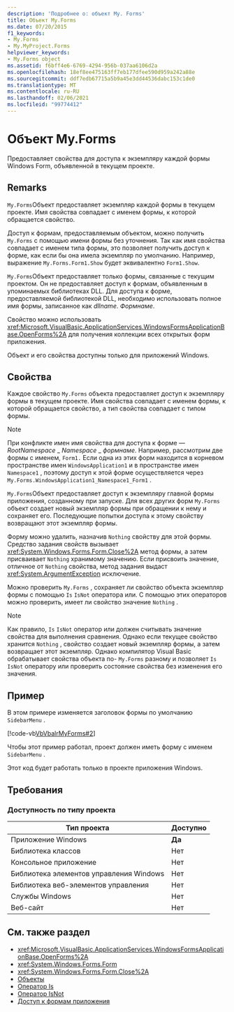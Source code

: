 ```yaml
---
description: 'Подробнее о: объект My. Forms'
title: Объект My.Forms
ms.date: 07/20/2015
f1_keywords:
- My.Forms
- My.MyProject.Forms
helpviewer_keywords:
- My.Forms object
ms.assetid: f6bff4e6-6769-4294-956b-037aa6106d2a
ms.openlocfilehash: 18ef8ee475163ff7eb177dfee590d959a242a88e
ms.sourcegitcommit: ddf7edb67715a5b9a45e3dd44536dabc153c1de0
ms.translationtype: MT
ms.contentlocale: ru-RU
ms.lasthandoff: 02/06/2021
ms.locfileid: "99774412"
---
```

# <a name="myforms-object"></a>Объект My.Forms

Предоставляет свойства для доступа к экземпляру каждой формы Windows Form, объявленной в текущем проекте.

## <a name="remarks"></a>Remarks

`My.Forms`Объект предоставляет экземпляр каждой формы в текущем проекте. Имя свойства совпадает с именем формы, к которой обращается свойство.

Доступ к формам, предоставляемым объектом, можно получить `My.Forms` с помощью имени формы без уточнения. Так как имя свойства совпадает с именем типа формы, это позволяет получить доступ к форме, как если бы она имела экземпляр по умолчанию. Например, выражение `My.Forms.Form1.Show` будет эквивалентно `Form1.Show`.

`My.Forms`Объект предоставляет только формы, связанные с текущим проектом. Он не предоставляет доступ к формам, объявленным в упоминаемых библиотеках DLL. Для доступа к форме, предоставляемой библиотекой DLL, необходимо использовать полное имя формы, записанное как *dllname*. *Формнаме*.

Свойство можно использовать <xref:Microsoft.VisualBasic.ApplicationServices.WindowsFormsApplicationBase.OpenForms%2A> для получения коллекции всех открытых форм приложения.

Объект и его свойства доступны только для приложений Windows.

## <a name="properties"></a>Свойства

Каждое свойство `My.Forms` объекта предоставляет доступ к экземпляру формы в текущем проекте. Имя свойства совпадает с именем формы, к которой обращается свойство, а тип свойства совпадает с типом формы.

> [!NOTE]
> При конфликте имен имя свойства для доступа к форме — *RootNamespace* _ *Namespace* \_ *формнаме*. Например, рассмотрим две формы с именем, `Form1.` Если одна из этих форм находится в корневом пространстве имен `WindowsApplication1` и в пространстве имен `Namespace1` , поэтому доступ к этой форме осуществляется через `My.Forms.WindowsApplication1_Namespace1_Form1` .

`My.Forms`Объект предоставляет доступ к экземпляру главной формы приложения, созданному при запуске. Для всех других форм `My.Forms` объект создает новый экземпляр формы при обращении к нему и сохраняет его. Последующие попытки доступа к этому свойству возвращают этот экземпляр формы.

Форму можно удалить, назначив `Nothing` свойству для этой формы. Средство задания свойств вызывает <xref:System.Windows.Forms.Form.Close%2A> метод формы, а затем присваивает `Nothing` хранимому значению. Если присвоить значение, отличное от `Nothing` свойства, метод задания выдаст <xref:System.ArgumentException> исключение.

Можно проверить `My.Forms` , сохраняет ли свойство объекта экземпляр формы с помощью `Is` `IsNot` оператора или. С помощью этих операторов можно проверить, имеет ли свойство значение `Nothing` .

> [!NOTE]
> Как правило, `Is` `IsNot` оператор или должен считывать значение свойства для выполнения сравнения. Однако если текущее свойство хранится `Nothing` , свойство создает новый экземпляр формы, а затем возвращает этот экземпляр. Однако компилятор Visual Basic обрабатывает свойства объекта по- `My.Forms` разному и позволяет `Is` `IsNot` оператору или проверить состояние свойства без изменения его значения.

## <a name="example"></a>Пример

В этом примере изменяется заголовок формы по умолчанию `SidebarMenu` .

[!code-vb[VbVbalrMyForms#2](~/samples/snippets/visualbasic/VS_Snippets_VBCSharp/VbVbalrMyForms/VB/Class1.vb#2)]

Чтобы этот пример работал, проект должен иметь форму с именем `SidebarMenu` .

Этот код будет работать только в проекте приложения Windows.

## <a name="requirements"></a>Требования

### <a name="availability-by-project-type"></a>Доступность по типу проекта

|Тип проекта|Доступно|
|---|---|
|Приложение Windows|**Да**|
|Библиотека классов|Нет|
|Консольное приложение|Нет|
|Библиотека элементов управления Windows|Нет|
|Библиотека веб-элементов управления|Нет|
|Службы Windows|Нет|
|Веб-сайт|Нет|

## <a name="see-also"></a>См. также раздел

- <xref:Microsoft.VisualBasic.ApplicationServices.WindowsFormsApplicationBase.OpenForms%2A>
- <xref:System.Windows.Forms.Form>
- <xref:System.Windows.Forms.Form.Close%2A>
- [Объекты](index.md)
- [Оператор Is](../operators/is-operator.md)
- [Оператор IsNot](../operators/isnot-operator.md)
- [Доступ к формам приложения](../../developing-apps/programming/accessing-application-forms.md)
